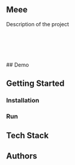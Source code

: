 ## Meee
Description of the project

<h1 align="center">
  <br>
  <img src="https://i.imgur.com/itBF8TL.jpg" alt="" width="">
</h1>
## Demo

## Getting Started

### Installation

### Run

## Tech Stack

## Authors
